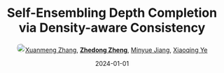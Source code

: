 ---
title: "Self-Ensembling Depth Completion via Density-aware Consistency"
collection: publications
permalink: /publication/Self-Ens2024
date: 2024-01-01
doi: 
keywords: 
venue: 'Pattern Recognition'
author: '<a href="https://zdzheng.xyz/authors/Xuanmeng-Zhang" class="author"> <img src= "https://zdzheng.xyz/files/xuanmeng-zhang.jpeg" alt="xuanmeng-zhang" style="border-radius: 50%; height:20px; width:20px">Xuanmeng Zhang</a>, <strong><a href="https://zdzheng.xyz/authors/Zhedong-Zheng" class="author">Zhedong Zheng</a></strong>, <a href="https://zdzheng.xyz/authors/Minyue-Jiang" class="author">Minyue Jiang</a>, <a href="https://zdzheng.xyz/authors/Xiaoqing-Ye" class="author">Xiaoqing Ye</a>'
sqlauthor: '{"@type": "Person","name": "Xuanmeng Zhang"}, {"@type": "Person","name": "Zhedong Zheng"}, {"@type": "Person","name": "Minyue Jiang"}, {"@type": "Person","name": "Xiaoqing Ye"}'
citation: ' Xuanmeng Zhang,  Zhedong Zheng,  Minyue Jiang,  Xiaoqing Ye, &quot;Self-Ensembling Depth Completion via Density-aware Consistency.&quot; Pattern Recognition, 2024.'
pub_year: '2024'
bib: >
    @article{zhang2024seed,<br>author = "Zhang, Xuanmeng and Zheng, Zhedong and Jiang, Minyue and Ye, Xiaoqing",<br>title = "Self-Ensembling Depth Completion via Density-aware Consistency",<br>journal = "Pattern Recognition",<br>year = "2024"
    }

---